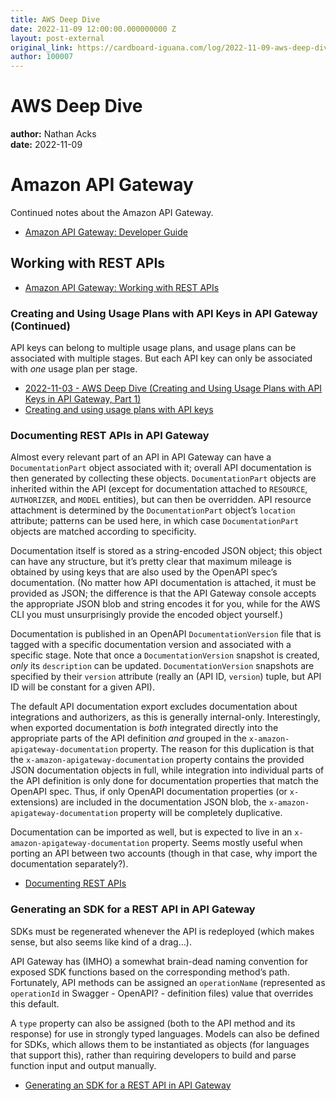 ```yaml
---
title: AWS Deep Dive
date: 2022-11-09 12:00:00.000000000 Z
layout: post-external
original_link: https://cardboard-iguana.com/log/2022-11-09-aws-deep-dive.html
author: 100007
---
```


# AWS Deep Dive

**author:** Nathan Acks  
**date:** 2022-11-09

# Amazon API Gateway

Continued notes about the Amazon API Gateway.

- [Amazon API Gateway: Developer Guide](https://docs.aws.amazon.com/apigateway/latest/developerguide/welcome.html)

## Working with REST APIs

- [Amazon API Gateway: Working with REST APIs](https://docs.aws.amazon.com/apigateway/latest/developerguide/apigateway-rest-api.html)

### Creating and Using Usage Plans with API Keys in API Gateway (Continued)

API keys can belong to multiple usage plans, and usage plans can be associated with multiple stages. But each API key can only be associated with _one_ usage plan per stage.

- [2022-11-03 - AWS Deep Dive (Creating and Using Usage Plans with API Keys in API Gateway, Part 1)](https://cardboard-iguana.com/log/2022-11-03-aws-deep-dive.html)
- [Creating and using usage plans with API keys](https://docs.aws.amazon.com/apigateway/latest/developerguide/api-gateway-api-usage-plans.html)

### Documenting REST APIs in API Gateway

Almost every relevant part of an API in API Gateway can have a `DocumentationPart` object associated with it; overall API documentation is then generated by collecting these objects. `DocumentationPart` objects are inherited within the API (except for documentation attached to `RESOURCE`, `AUTHORIZER`, and `MODEL` entities), but can then be overridden. API resource attachment is determined by the `DocumentationPart` object’s `location` attribute; patterns can be used here, in which case `DocumentationPart` objects are matched according to specificity.

Documentation itself is stored as a string-encoded JSON object; this object can have any structure, but it’s pretty clear that maximum mileage is obtained by using keys that are also used by the OpenAPI spec’s documentation. (No matter how API documentation is attached, it must be provided as JSON; the difference is that the API Gateway console accepts the appropriate JSON blob and string encodes it for you, while for the AWS CLI you must unsurprisingly provide the encoded object yourself.)

Documentation is published in an OpenAPI `DocumentationVersion` file that is tagged with a specific documentation version and associated with a specific stage. Note that once a `DocumentationVersion` snapshot is created, _only_ its `description` can be updated. `DocumentationVersion` snapshots are specified by their `version` attribute (really an (API ID, `version`) tuple, but API ID will be constant for a given API).

The default API documentation export excludes documentation about integrations and authorizers, as this is generally internal-only. Interestingly, when exported documentation is _both_ integrated directly into the appropriate parts of the API definition _and_ grouped in the `x-amazon-apigateway-documentation` property. The reason for this duplication is that the `x-amazon-apigateway-documentation` property contains the provided JSON documentation objects in full, while integration into individual parts of the API definition is only done for documentation properties that match the OpenAPI spec. Thus, if only OpenAPI documentation properties (or `x-` extensions) are included in the documentation JSON blob, the `x-amazon-apigateway-documentation` property will be completely duplicative.

Documentation can be imported as well, but is expected to live in an `x-amazon-apigateway-documentation` property. Seems mostly useful when porting an API between two accounts (though in that case, why import the documentation separately?).

- [Documenting REST APIs](https://docs.aws.amazon.com/apigateway/latest/developerguide/api-gateway-documenting-api.html)

### Generating an SDK for a REST API in API Gateway

SDKs must be regenerated whenever the API is redeployed (which makes sense, but also seems like kind of a drag…).

API Gateway has (IMHO) a somewhat brain-dead naming convention for exposed SDK functions based on the corresponding method’s path. Fortunately, API methods can be assigned an `operationName` (represented as `operationId` in Swagger - OpenAPI? - definition files) value that overrides this default.

A `type` property can also be assigned (both to the API method and its response) for use in strongly typed languages. Models can also be defined for SDKs, which allows them to be instantiated as objects (for languages that support this), rather than requiring developers to build and parse function input and output manually.

- [Generating an SDK for a REST API in API Gateway](https://docs.aws.amazon.com/apigateway/latest/developerguide/how-to-generate-sdk.html)

